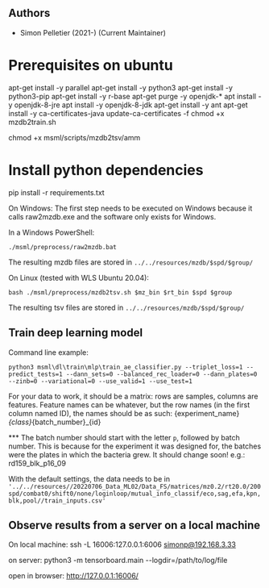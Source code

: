 
## Authors

* Simon Pelletier (2021-) (Current Maintainer)

# Prerequisites on ubuntu
apt-get install -y parallel
apt-get install -y python3
apt-get install -y python3-pip
apt-get install -y r-base
apt-get purge -y openjdk-\*
apt install -y openjdk-8-jre
apt install -y openjdk-8-jdk
apt-get install -y ant
apt-get install -y ca-certificates-java
update-ca-certificates -f
chmod +x mzdb2train.sh

chmod +x msml/scripts/mzdb2tsv/amm

# Install python dependencies
pip install -r requirements.txt


On Windows:
The first step needs to be executed on Windows because it calls raw2mzdb.exe and the software only exists for Windows.

In a  Windows PowerShell:

`./msml/preprocess/raw2mzdb.bat`

The resulting mzdb files are stored in `../../resources/mzdb/$spd/$group/`

On Linux (tested with WLS Ubuntu 20.04):

`bash ./msml/preprocess/mzdb2tsv.sh $mz_bin $rt_bin $spd $group`

The resulting tsv files are stored in `../../resources/mzdb/$spd/$group/`

## Train deep learning model
Command line example:

`python3 msml\dl\train\mlp\train_ae_classifier.py --triplet_loss=1 --predict_tests=1 --dann_sets=0 --balanced_rec_loader=0 --dann_plates=0 --zinb=0 --variational=0 --use_valid=1 --use_test=1`

For your data to work, it should be a matrix: rows are samples, columns are features. Feature names can be whatever,
but the row names (in the first column named ID), the names should be as such: {experiment_name}_{class}_{batch_number}_{id}

*** The batch number should start with the letter `p`, followed by batch number. This is because for the experiment
it was designed for, the batches were the plates in which the bacteria grew. It should change soon!
e.g.: rd159_blk_p16_09 

With the default settings, the data needs to be in `'../../resources//20220706_Data_ML02/Data_FS/matrices/mz0.2/rt20.0/200spd/combat0/shift0/none/loginloop/mutual_info_classif/eco,sag,efa,kpn,blk,pool//train_inputs.csv'`

## Observe results from a server on a local machine 
On local machine:
ssh -L 16006:127.0.0.1:6006 simonp@192.168.3.33

on server: 
python3 -m tensorboard.main --logdir=/path/to/log/file

open in browser:
http://127.0.0.1:16006/
